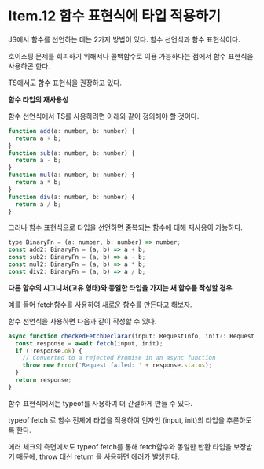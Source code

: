 # Item.12 함수 표현식에 타입 적용하기

JS에서 함수를 선언하는 데는 2가지 방법이 있다. 함수 선언식과 함수 표현식이다.

호이스팅 문제를 회피하기 위해서나 콜백함수로 이용 가능하다는 점에서 함수 표현식을 사용하곤 한다.

TS에서도 함수 표현식을 권장하고 있다.

**함수 타입의 재사용성**

함수 선언식에서 TS를 사용하려면 아래와 같이 정의해야 할 것이다.

```jsx
function add(a: number, b: number) {
  return a + b;
}
function sub(a: number, b: number) {
  return a - b;
}
function mul(a: number, b: number) {
  return a * b;
}
function div(a: number, b: number) {
  return a / b;
}
```

그러나 함수 표현식으로 타입을 선언하면 중복되는 함수에 대해 재사용이 가능하다.

```jsx
type BinaryFn = (a: number, b: number) => number;
const add2: BinaryFn = (a, b) => a + b;
const sub2: BinaryFn = (a, b) => a - b;
const mul2: BinaryFn = (a, b) => a * b;
const div2: BinaryFn = (a, b) => a / b;
```

**다른 함수의 시그니처(고유 형태)와 동일한 타입을 가지는 새 함수를 작성할 경우**

예를 들어 fetch함수를 사용하여 새로운 함수를 만든다고 해보자.

함수 선언식을 사용하면 다음과 같이 작성할 수 있다.

```jsx
async function checkedFetchDeclarar(input: RequestInfo, init?: RequestInit) {
  const response = await fetch(input, init);
  if (!response.ok) {
    // Converted to a rejected Promise in an async function
    throw new Error('Request failed: ' + response.status);
  }
  return response;
}
```

함수 표현식에서는 typeof를 사용하여 더 간결하게 만들 수 있다.

typeof fetch 로 함수 전체에 타입을 적용하여 인자인 (input, init)의 타입을 추론하도록 한다.

에러 체크의 측면에서도 typeof fetch를 통해 fetch함수와 동일한 반환 타입을 보장받기 때문에, throw 대신 return 을 사용하면 에러가 발생한다.
